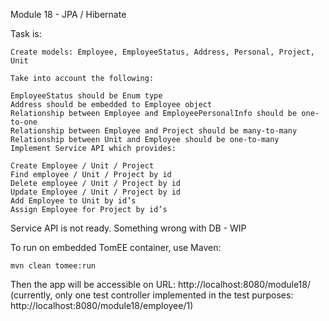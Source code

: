 Module 18 - JPA / Hibernate

Task is:
```
Create models: Employee, EmployeeStatus, Address, Personal, Project, Unit

Take into account the following:

EmployeeStatus should be Enum type
Address should be embedded to Employee object
Relationship between Employee and EmployeePersonalInfo should be one-to-one
Relationship between Employee and Project should be many-to-many
Relationship between Unit and Employee should be one-to-many
Implement Service API which provides:

Create Employee / Unit / Project
Find employee / Unit / Project by id
Delete employee / Unit / Project by id
Update Employee / Unit / Project by id
Add Employee to Unit by id’s
Assign Employee for Project by id’s
```

Service API is not ready. Something wrong with DB - WIP

To run on embedded TomEE container, use Maven:
```
mvn clean tomee:run
```

Then the app will be accessible on URL: http://localhost:8080/module18/ (currently, only one test controller implemented in the test purposes: http://localhost:8080/module18/employee/1)
